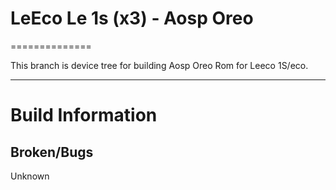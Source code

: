 # LeEco Le 1s (x3) - Aosp Oreo
==============

This branch is device tree for building Aosp Oreo Rom for Leeco 1S/eco.

---

# Build Information

## Broken/Bugs
Unknown
